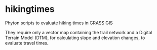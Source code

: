 # hikingtimes
Phyton scripts to evaluate hiking times in GRASS GIS

They require only a vector map containing the trail network and a
Digital Terrain Model (DTM), for calculating slope and elevation changes, to evaluate
travel times.
